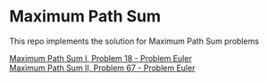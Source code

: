 # Maximum Path Sum

This repo implements the solution for Maximum Path Sum problems    
    
[Maximum Path Sum I, Problem 18 - Problem Euler](https://projecteuler.net/problem=18)    
[Maximum Path Sum II, Problem 67 - Problem Euler](https://projecteuler.net/problem=67)
